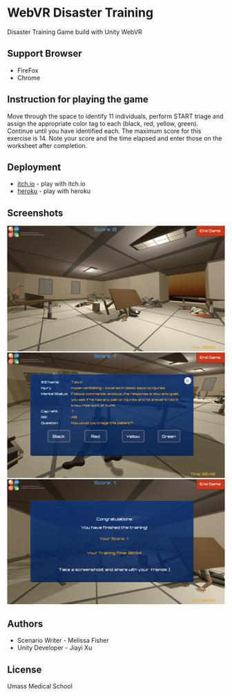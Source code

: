 # WebVR Disaster Training
Disaster Training Game build with Unity WebVR
## Support Browser
* FireFox
* Chrome
## Instruction for playing the game
Move through the space to identify 11 individuals, perform START triage and assign the appropriate color tag to each (black, red, yellow, green). Continue until you have identified each. The maximum score for this exercise is 14.  Note your score and the time elapsed and enter those on the worksheet after completion.
## Deployment
* [itch.io](https://xujiayi.itch.io/disaster-training) - play with itch.io
* [heroku](https://umassmedical.herokuapp.com/) - play with heroku
## Screenshots
![alt text](https://github.com/karima931212/WebVRDisaster/blob/master/Screenshots/Screen%20Shot%202020-05-16%20at%202.04.45%20PM.png?raw=true)
![alt text](https://github.com/karima931212/WebVRDisaster/blob/master/Screenshots/Screen%20Shot%202020-05-16%20at%202.05.18%20PM.png?raw=true)
![alt text](https://github.com/karima931212/WebVRDisaster/blob/master/Screenshots/Screen%20Shot%202020-05-16%20at%202.05.36%20PM.png?raw=true)
## Authors
* Scenario Writer - Melissa Fisher
* Unity Developer - Jiayi Xu
## License
Umass Medical School
